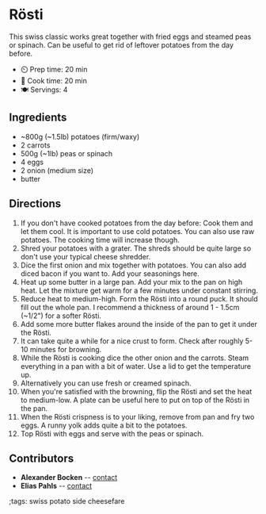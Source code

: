 # Rösti

This swiss classic works great together with fried eggs and steamed peas or spinach.
Can be useful to get rid of leftover potatoes from the day before.

- ⏲️ Prep time: 20 min
- 🍳 Cook time: 20 min
- 🍽️ Servings: 4

## Ingredients

- ~800g (~1.5lb) potatoes (firm/waxy)
- 2 carrots
- 500g (~1lb) peas or spinach
- 4 eggs
- 2 onion (medium size)
- butter

## Directions

1. If you don't have cooked potatoes from the day before: Cook them and let them cool. It is important to use cold potatoes. You can also use raw potatoes. The cooking time will increase though.
2. Shred your potatoes with a grater. The shreds should be quite large so don't use your typical cheese shredder.
3. Dice the first onion and mix together with potatoes. You can also add diced bacon if you want to. Add your seasonings here.
4. Heat up some butter in a large pan. Add your mix to the pan on high heat. Let the mixture get warm for a few minutes under constant stirring.
5. Reduce heat to medium-high. Form the Rösti into a round puck. It should fill out the whole pan. I recommend a thickness of around 1 - 1.5cm (~1/2") for a softer Rösti.
6. Add some more butter flakes around the inside of the pan to get it under the Rösti.
7. It can take quite a while for a nice crust to form. Check after roughly 5-10 minutes for browning.
8. While the Rösti is cooking dice the other onion and the carrots. Steam everything in a pan with a bit of water. Use a lid to get the temperature up.
9. Alternatively you can use fresh or creamed spinach.
10. When you're satisfied with the browning, flip the Rösti and set the heat to medium-low. A plate can be useful here to put on top of the Rösti in the pan.
11. When the Rösti crispness is to your liking, remove from pan and fry two eggs. A runny yolk adds quite a bit to the potatoes.
12. Top Rösti with eggs and serve with the peas or spinach.

## Contributors

- **Alexander Bocken** -- [contact](mailto:alexander@bocken.org)
- **Elias Pahls** -- [contact](mailto:pahlse@pm.me)

;tags: swiss potato side cheesefare
